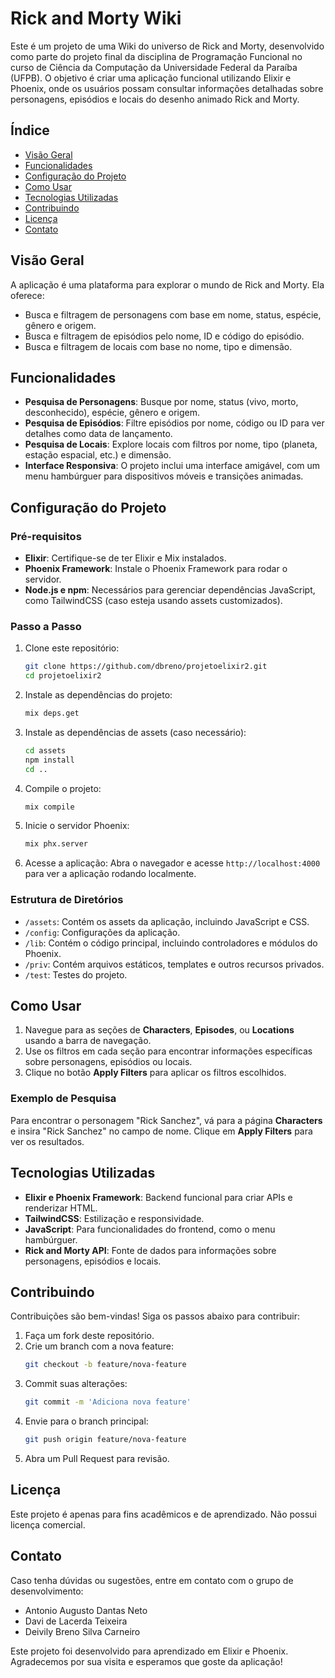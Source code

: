 
# Rick and Morty Wiki

Este é um projeto de uma Wiki do universo de Rick and Morty, desenvolvido como parte do projeto final da disciplina de Programação Funcional no curso de Ciência da Computação da Universidade Federal da Paraíba (UFPB). O objetivo é criar uma aplicação funcional utilizando Elixir e Phoenix, onde os usuários possam consultar informações detalhadas sobre personagens, episódios e locais do desenho animado Rick and Morty.

## Índice

- [Visão Geral](#visão-geral)
- [Funcionalidades](#funcionalidades)
- [Configuração do Projeto](#configuração-do-projeto)
- [Como Usar](#como-usar)
- [Tecnologias Utilizadas](#tecnologias-utilizadas)
- [Contribuindo](#contribuindo)
- [Licença](#licença)
- [Contato](#contato)

## Visão Geral

A aplicação é uma plataforma para explorar o mundo de Rick and Morty. Ela oferece:

- Busca e filtragem de personagens com base em nome, status, espécie, gênero e origem.
- Busca e filtragem de episódios pelo nome, ID e código do episódio.
- Busca e filtragem de locais com base no nome, tipo e dimensão.

## Funcionalidades

- **Pesquisa de Personagens**: Busque por nome, status (vivo, morto, desconhecido), espécie, gênero e origem.
- **Pesquisa de Episódios**: Filtre episódios por nome, código ou ID para ver detalhes como data de lançamento.
- **Pesquisa de Locais**: Explore locais com filtros por nome, tipo (planeta, estação espacial, etc.) e dimensão.
- **Interface Responsiva**: O projeto inclui uma interface amigável, com um menu hambúrguer para dispositivos móveis e transições animadas.

## Configuração do Projeto

### Pré-requisitos

- **Elixir**: Certifique-se de ter Elixir e Mix instalados.
- **Phoenix Framework**: Instale o Phoenix Framework para rodar o servidor.
- **Node.js e npm**: Necessários para gerenciar dependências JavaScript, como TailwindCSS (caso esteja usando assets customizados).

### Passo a Passo

1. Clone este repositório:
   ```bash
   git clone https://github.com/dbreno/projetoelixir2.git
   cd projetoelixir2
   ```

2. Instale as dependências do projeto:
   ```bash
   mix deps.get
   ```

3. Instale as dependências de assets (caso necessário):
   ```bash
   cd assets
   npm install
   cd ..
   ```

4. Compile o projeto:
   ```bash
   mix compile
   ```

5. Inicie o servidor Phoenix:
   ```bash
   mix phx.server
   ```

6. Acesse a aplicação: Abra o navegador e acesse `http://localhost:4000` para ver a aplicação rodando localmente.

### Estrutura de Diretórios

- `/assets`: Contém os assets da aplicação, incluindo JavaScript e CSS.
- `/config`: Configurações da aplicação.
- `/lib`: Contém o código principal, incluindo controladores e módulos do Phoenix.
- `/priv`: Contém arquivos estáticos, templates e outros recursos privados.
- `/test`: Testes do projeto.

## Como Usar

1. Navegue para as seções de **Characters**, **Episodes**, ou **Locations** usando a barra de navegação.
2. Use os filtros em cada seção para encontrar informações específicas sobre personagens, episódios ou locais.
3. Clique no botão **Apply Filters** para aplicar os filtros escolhidos.

### Exemplo de Pesquisa

Para encontrar o personagem "Rick Sanchez", vá para a página **Characters** e insira "Rick Sanchez" no campo de nome. Clique em **Apply Filters** para ver os resultados.

## Tecnologias Utilizadas

- **Elixir e Phoenix Framework**: Backend funcional para criar APIs e renderizar HTML.
- **TailwindCSS**: Estilização e responsividade.
- **JavaScript**: Para funcionalidades do frontend, como o menu hambúrguer.
- **Rick and Morty API**: Fonte de dados para informações sobre personagens, episódios e locais.

## Contribuindo

Contribuições são bem-vindas! Siga os passos abaixo para contribuir:

1. Faça um fork deste repositório.
2. Crie um branch com a nova feature:
   ```bash
   git checkout -b feature/nova-feature
   ```
3. Commit suas alterações:
   ```bash
   git commit -m 'Adiciona nova feature'
   ```
4. Envie para o branch principal:
   ```bash
   git push origin feature/nova-feature
   ```
5. Abra um Pull Request para revisão.

## Licença

Este projeto é apenas para fins acadêmicos e de aprendizado. Não possui licença comercial.

## Contato

Caso tenha dúvidas ou sugestões, entre em contato com o grupo de desenvolvimento:

- Antonio Augusto Dantas Neto
- Davi de Lacerda Teixeira
- Deivily Breno Silva Carneiro

Este projeto foi desenvolvido para aprendizado em Elixir e Phoenix. Agradecemos por sua visita e esperamos que goste da aplicação!
